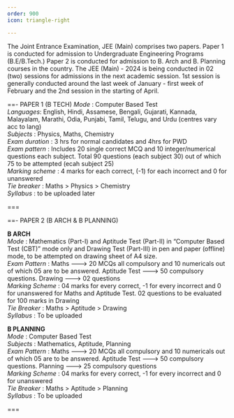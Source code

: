 ```yaml
---
order: 900
icon: triangle-right

---
```


The Joint Entrance Examination, JEE (Main) comprises two papers. Paper 1 is conducted for admission to Undergraduate Engineering Programs (B.E/B.Tech.) Paper 2 is conducted for admission to B. Arch and B. Planning courses in the country. The JEE (Main) - 2024 is being conducted in 02 (two) sessions for admissions in the next academic session. 1st session is generally conducted around the last week of January - first week of February and the 2nd session in the starting of April. 

==- PAPER 1 (B TECH)
*Mode* : Computer Based Test <br>
*Languages*: English, Hindi, Assamese, Bengali, Gujarati, Kannada, Malayalam, Marathi, Odia, Punjabi, Tamil, Telugu, and Urdu (centres vary acc to lang)<br>
*Subjects* : Physics, Maths, Chemistry<br>
*Exam duration* : 3 hrs for normal candidates and 4hrs for PWD <br>
*Exam pattern* : Includes 20 single correct MCQ and 10 integer/numerical questions each subject. Total 90 questions (each subject 30) out of which 75 to be attempted (ecah subject 25)<br>
*Marking scheme* : 4 marks for each correct, (-1) for each incorrect and 0 for unanswered<br>
*Tie breaker* : Maths > Physics > Chemistry<br>
*Syllabus* : to be uploaded later<br>

===

==- PAPER 2 (B ARCH & B PLANNING)

**B ARCH**<br>
*Mode* : Mathematics (Part-I) and Aptitude Test (Part-II) in “Computer Based Test (CBT)” mode only and Drawing Test (Part-III) in pen and paper (offline) mode, to be
attempted on drawing sheet of A4 size.<br>
*Exam Pattern* : Maths ---> 20 MCQs all compulsory and 10 numericals out of which 05 are to be answered. Aptitude Test ---> 50 compulsory questions. Drawing ---> 02 questions<br>
*Marking Scheme* : 04 marks for every correct, -1 for every incorrect and 0 for unanswered for Maths and Aptitude Test. 02 questions to be evaluated for 100 marks in Drawing<br>
*Tie Breaker* : Maths > Aptitude > Drawing<br>
*Syllabus* : To be uploaded <br>

**B PLANNING**<br>
*Mode* : Computer Based Test<br>
*Subjects* : Mathematics, Aptitude, Planning<br>
*Exam Pattern* : Maths ---> 20 MCQs all compulsory and 10 numericals out of which 05 are to be answered. Aptitude Test ---> 50 compulsory questions. Planning ---> 25 compulsory questions<br>
*Marking Scheme* : 04 marks for every correct, -1 for every incorrect and 0 for unanswered <br>
*Tie Breaker* : Maths > Aptitude > Planning<br>
*Syllabus* : To be uploaded 

===

